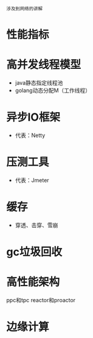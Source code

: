 ```
涉及到网络的讲解
```

# 性能指标

# 高并发线程模型
* java静态指定线程池
* golang动态分配M（工作线程）


# 异步IO框架
* 代表：Netty

# 压测工具
* 代表：Jmeter

# 缓存
* 穿透、击穿、雪崩

# gc垃圾回收

# 高性能架构
ppc和tpc
reactor和proactor

# 边缘计算
